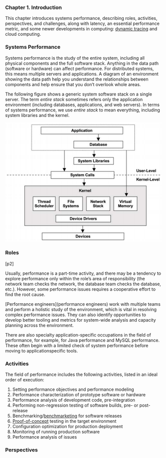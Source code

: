 ### **Chapter 1. Introduction**

This chapter introduces systems performance, describing roles, activities, perspectives, and challenges, along with latency, an essential performance metric, and some newer developments in computing: [dynamic tracing](https://en.wikipedia.org/wiki/DTrace) and cloud computing.

### Systems Performance

Systems performance is the study of the entire system, including all physical components and the full software stack. Anything in the data path (software or hardware) can affect performance. For distributed systems, this means multiple servers and applications. A diagram of an environment showing the data path help you understand the relationships between components and help ensure that you don’t overlook whole areas.

The following figure shows a generic system software stack on a single server.  The term *entire stack* sometimes refers only the application environment (including databases, applications, and web servers). In terms of systems performance, we use *entire stack* to mean everything, including system libraries and the kernel.

[![Figure 1.1 Generic system software stack](figure_1.1.png)](figure_1.1.png "Figure 1.1 Generic system software stack")

### Roles

[p2]

Usually, performance is a part-time activity, and there may be a tendency to explore performance only within the role’s area of responsibility (the network team checks the network, the database team checks the database, etc.). However, some performance issues requires a cooperative effort to find the root cause.

[Performance engineers](performance engineers) work with multiple teams and perform a holistic study of the environment, which is vital in resolving complex performance issues. They can also identify opportunities to develop better tooling and metrics for system-wide analysis and capacity planning across the environment.

There are also specialty application-specific occupations in the field of performance, for example, for Java performance and MySQL performance. These often begin with a limited check of system performance before moving to applicationspecific tools.

### Activities

The field of performance includes the following activities, listed in an ideal order of execution:

1. Setting performance objectives and performance modeling
2. Performance characterization of prototype software or hardware
3. Performance analysis of development code, pre-integration
4. Performing non-regression testing of software builds, pre- or post-release
5. Benchmarking/[benchmarketing](https://en.wiktionary.org/wiki/benchmarketing) for software releases
6. [Proof-of-concept](https://en.wikipedia.org/wiki/Proof_of_concept) testing in the target environment
7. Configuration optimization for production deployment
8. Monitoring of running production software
9. Performance analysis of issues

### Perspectives
